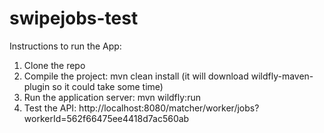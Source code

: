 # swipejobs-test

Instructions to run the App:

1. Clone the repo
2. Compile the project: mvn clean install (it will download wildfly-maven-plugin so it could take some time)
3. Run the application server: mvn wildfly:run
4. Test the API: http://localhost:8080/matcher/worker/jobs?workerId=562f66475ee4418d7ac560ab

